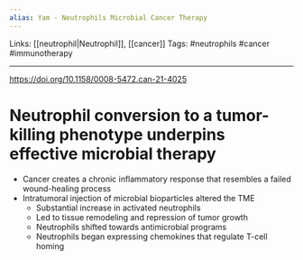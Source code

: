 ```yaml
---
alias: Yam - Neutrophils Microbial Cancer Therapy
---
```


Links: [[neutrophil|Neutrophil]], [[cancer]]
Tags: #neutrophils #cancer #immunotherapy 

---

https://doi.org/10.1158/0008-5472.can-21-4025

# Neutrophil conversion to a tumor-killing phenotype underpins effective microbial therapy

- Cancer creates a chronic inflammatory response that resembles a failed wound-healing process
- Intratumoral injection of microbial bioparticles altered the TME
	- Substantial increase in activated neutrophils
	- Led to tissue remodeling and repression of tumor growth
	- Neutrophils shifted towards antimicrobial programs
	- Neutrophils began expressing chemokines that regulate T-cell homing